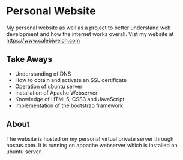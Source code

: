 # Personal Website
 My personal website as well as a project to better understand web development and how the internet works overall.
 Vist my website at https://www.calebjwelch.com
 
 ## Take Aways
 - Understanding of DNS 
 - How to obtain and activate an SSL certificate
 - Operation of ubuntu server
 - Installation of Apache Webserver
 - Knowledge of HTML5, CSS3 and JavaScript
 - Implementation of the bootstrap framework
 
 ## About
 The website is hosted on my personal virtual private server through hostus.com. It is running on appache webserver which is installed on ubuntu server. 
